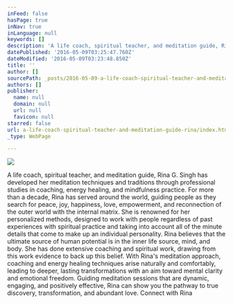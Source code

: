 ```yaml
---
inFeed: false
hasPage: true
inNav: true
inLanguage: null
keywords: []
description: 'A life coach, spiritual teacher, and meditation guide, Rina G. Singh has developed her meditation techniques and traditions through professional studies in coaching, energy healing, and mindfulness practice. For more than a decade, Rina has served around the world, guiding people as they search for peace, joy, happiness, love, empowerment, and reconnection of the outer world with the internal matrix. She is renowned for her personalized methods, designed to work with people regardless of past experiences with spiritual practice and taking into account all of the minute details that come to make up an individual personality. Rina believes that the ultimate source of human potential is in the inner life source, mind, and body. She has done extensive coaching and spiritual work, drawing from this work evidence to back up this belief. With Rina’s meditation approach, coaching and energy healing techniques arise naturally and comfortably, leading to deeper, lasting transformations with an aim toward mental clarity and emotional freedom. Guiding meditation sessions that are dynamic, engaging, and positively effective, Rina can show you the pathway to true discovery, transformation, and abundant love. Connect with Rina '
datePublished: '2016-05-09T03:25:47.760Z'
dateModified: '2016-05-09T03:23:48.850Z'
title: ''
author: []
sourcePath: _posts/2016-05-09-a-life-coach-spiritual-teacher-and-meditation-guide-rina.md
authors: []
publisher:
  name: null
  domain: null
  url: null
  favicon: null
starred: false
url: a-life-coach-spiritual-teacher-and-meditation-guide-rina/index.html
_type: WebPage

---
```

![](https://the-grid-user-content.s3-us-west-2.amazonaws.com/5b6cee54-0f21-40f7-a838-f922ebe0a046.jpg)

A life coach, spiritual teacher, and meditation guide, Rina G. Singh has developed her meditation techniques and traditions through professional studies in coaching, energy healing, and mindfulness practice. For more than a decade, Rina has served around the world, guiding people as they search for peace, joy, happiness, love, empowerment, and reconnection of the outer world with the internal matrix. She is renowned for her personalized methods, designed to work with people regardless of past experiences with spiritual practice and taking into account all of the minute details that come to make up an individual personality. Rina believes that the ultimate source of human potential is in the inner life source, mind, and body. She has done extensive coaching and spiritual work, drawing from this work evidence to back up this belief. With Rina's meditation approach, coaching and energy healing techniques arise naturally and comfortably, leading to deeper, lasting transformations with an aim toward mental clarity and emotional freedom. Guiding meditation sessions that are dynamic, engaging, and positively effective, Rina can show you the pathway to true discovery, transformation, and abundant love. Connect with Rina